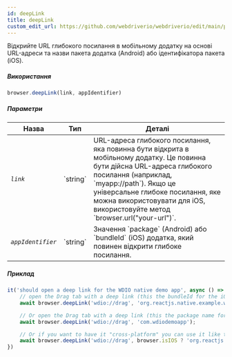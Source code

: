 ```yaml
---
id: deepLink
title: deepLink
custom_edit_url: https://github.com/webdriverio/webdriverio/edit/main/packages/webdriverio/src/commands/mobile/deepLink.ts
---
```


Відкрийте URL глибокого посилання в мобільному додатку на основі URL-адреси та назви пакета додатка (Android) або ідентифікатора пакета (iOS).

##### Використання

```js
browser.deepLink(link, appIdentifier)
```

##### Параметри

<table>
  <thead>
    <tr>
      <th>Назва</th><th>Тип</th><th>Деталі</th>
    </tr>
  </thead>
  <tbody>
    <tr>
      <td><code><var>link</var></code></td>
      <td>`string`</td>
      <td>URL-адреса глибокого посилання, яка повинна бути відкрита в мобільному додатку. Це повинна бути дійсна URL-адреса глибокого посилання (наприклад, `myapp://path`). Якщо це універсальне глибоке посилання, яке можна використовувати для iOS, використовуйте метод `browser.url("your-url")`.</td>
    </tr>
    <tr>
      <td><code><var>appIdentifier</var></code></td>
      <td>`string`</td>
      <td>Значення `package` (Android) або `bundleId` (iOS) додатка, який повинен відкрити глибоке посилання.</td>
    </tr>
  </tbody>
</table>

##### Приклад

```js title="deeplink.js"
it('should open a deep link for the WDIO native demo app', async () => {
    // open the Drag tab with a deep link (this the bundleId for the iOS Demo App)
    await browser.deepLink('wdio://drag', 'org.reactjs.native.example.wdiodemoapp');

    // Or open the Drag tab with a deep link (this the package name for the Android Demo App)
    await browser.deepLink('wdio://drag', 'com.wdiodemoapp');

    // Or if you want to have it "cross-platform" you can use it like this
    await browser.deepLink('wdio://drag', browser.isIOS ? 'org.reactjs.native.example.wdiodemoapp' : 'com.wdiodemoapp');
})
```